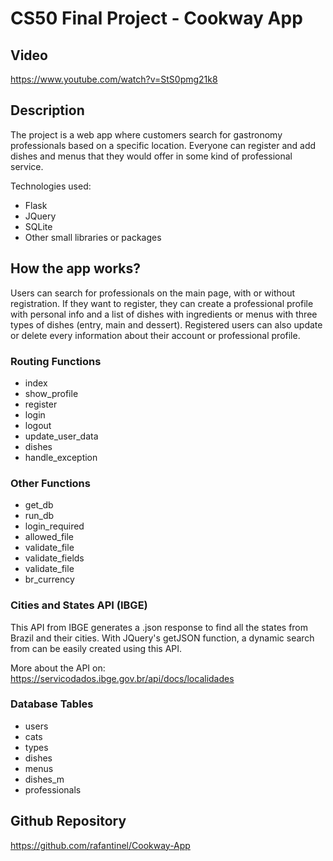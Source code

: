 # CS50 Final Project - Cookway App

## Video

https://www.youtube.com/watch?v=StS0pmg21k8

## Description

The project is a web app where customers search for gastronomy professionals based on a specific location. Everyone can register and add dishes and menus that they would offer in some kind of professional service.

Technologies used:

- Flask
- JQuery
- SQLite
- Other small libraries or packages

## How the app works?

Users can search for professionals on the main page, with or without registration. If they want to register, they can create a professional profile with personal info and a list of dishes with ingredients or menus with three types of dishes (entry, main and dessert). Registered users can also update or delete every information about their account or professional profile.

### Routing Functions

- index
- show_profile
- register
- login
- logout
- update_user_data
- dishes
- handle_exception

### Other Functions

- get_db
- run_db
- login_required
- allowed_file
- validate_file
- validate_fields
- validate_file
- br_currency

### Cities and States API (IBGE)

This API from IBGE generates a .json response to find all the states from Brazil and their cities. With  JQuery's getJSON function, a dynamic search from can be easily created using this API.

More about the API on: https://servicodados.ibge.gov.br/api/docs/localidades

### Database Tables

- users
- cats
- types
- dishes
- menus
- dishes_m
- professionals

## Github Repository

https://github.com/rafantinel/Cookway-App